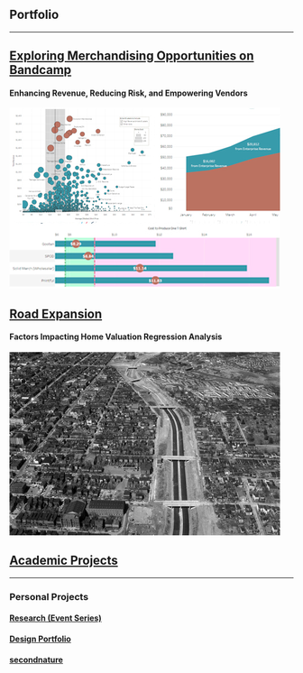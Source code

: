 ## Portfolio

---

<!-- ### Category Name 1  -->

## [Exploring Merchandising Opportunities on Bandcamp](https://nbcarroll.github.io/RevenueComparison/index.html)
#### Enhancing Revenue, Reducing Risk, and Empowering Vendors
<img src="images/github_project_thumbnail_bandcamp.jpg?raw=true"/>

## [Road Expansion](https://nbcarroll.github.io/SpringbankDrive/index.html)
#### Factors Impacting Home Valuation Regression Analysis
<img src="https://github.com/nbcarroll/nbcarroll.github.io/blob/master/SpringbankDrive/Construction_of_Interstate_95%2C_downtown_Richmond_(2899336022).jpg">

## [Academic Projects]([https://github.com/nbcarroll/Projects#academic-projects](https://nbcarroll.github.io/SpringbankDrive/index.html))



---

### Personal Projects
#### [Research (Event Series)](https://researchseattle.com/)
#### [Design Portfolio](https://nbcdesign.tumblr.com/)
#### [secondnature](https://secondnatureseattle.com)

<!-- <p style="font-size:11px">Page template forked from <a href="https://github.com/evanca/quick-portfolio">evanca</a></p>
<!-- Remove above link if you don't want to attibute -->

<!-- If I want to later have different project sections just use varying # for Markdown -->
